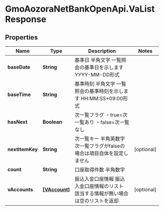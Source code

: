 # GmoAozoraNetBankOpenApi.VaListResponse

## Properties
Name | Type | Description | Notes
------------ | ------------- | ------------- | -------------
**baseDate** | **String** | 基準日 半角文字 一覧照会の基準日を示します YYYY-MM-DD形式  | 
**baseTime** | **String** | 基準時刻 半角文字 一覧照会の基準時刻を示します HH:MM:SS+09:00形式  | 
**hasNext** | **Boolean** | 次一覧フラグ ・true&#x3D;次一覧あり ・false&#x3D;次一覧なし  | 
**nextItemKey** | **String** | 次一覧キー 半角英数字 次一覧フラグがfalseの場合は項目自体を設定しません  | [optional] 
**count** | **String** | 口座取得件数 半角数字  | 
**vAccounts** | [**[VAccount]**](VAccount.md) | 振込入金口座情報 振込入金口座情報のリスト 該当する情報が無い場合は空のリストを返却  | [optional] 


